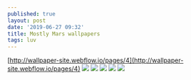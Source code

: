 ```yaml
---
published: true
layout: post
date: '2019-06-27 09:32'
title: Mostly Mars wallpapers
tags: luv 
---
```

[http://wallpaper-site.webflow.io/pages/4](http://wallpaper-site.webflow.io/pages/4)
![](http://uploads.webflow.com/566d0b61a72f91ce2569ddd2/566d0b62a72f91ce2569de76_ESP_016136_1525_preview.jpg)
![](http://uploads.webflow.com/566d0b61a72f91ce2569ddd2/566d0b62a72f91ce2569de96_ESP_022607_1725_preview.jpg)
![](http://uploads.webflow.com/566d0b61a72f91ce2569ddd2/566d0b62a72f91ce2569de98_ESP_020058_1300_preview.jpg)
![](http://uploads.webflow.com/566d0b61a72f91ce2569ddd2/566d0b62a72f91ce2569de57_ESP_014287_1685_preview.jpg)
![](http://uploads.webflow.com/566d0b61a72f91ce2569ddd2/566d0b62a72f91ce2569de9f_ESP_034234_1255_preview.jpg)
